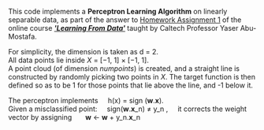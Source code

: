 This code implements a **Perceptron Learning Algorithm** on linearly separable data, as part of the answer to [Homework Assignment 1](https://work.caltech.edu/homework/hw1.pdf) of the online course [***'Learning From Data'***](https://work.caltech.edu/telecourse.html) taught by Caltech Professor Yaser Abu-Mostafa.  

For simplicity, the dimension is taken as d = 2.  
All data points lie inside *X* = [−1, 1] × [−1, 1].  
A point cloud (of dimension *numpoints*) is created, and a straight line is constructed by randomly picking two points in *X*. The target function is then defined so as to be 1 for those points that lie above the line, and -1 below it.  

The perceptron implements &nbsp; &nbsp; h(x) = sign (**w**.**x**).  
Given a misclassified point: &nbsp; &nbsp; sign(**w**.**x**_n) &ne; y_n , &nbsp; &nbsp; it corrects the weight vector by assigning &nbsp; &nbsp; &nbsp; **w** &larr; **w** + y_n.**x**_n